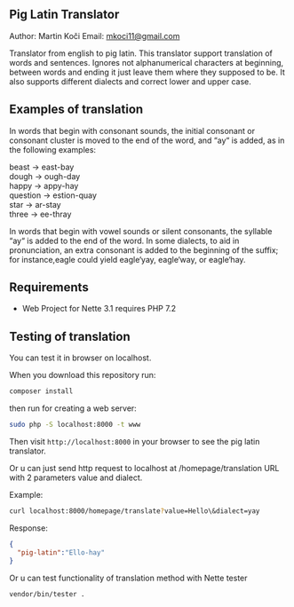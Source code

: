 Pig Latin Translator
--------------------
Author: Martin Koči
Email: mkoci11@gmail.com

Translator from english to pig latin. This translator support translation of words and sentences. Ignores
not alphanumerical characters at beginning, between words and ending it just leave them where they supposed to be.
It also supports different dialects and correct lower and upper case.

Examples of translation
-----------------------
In words that begin with consonant sounds, the initial consonant or consonant cluster is
moved to the end of the word, and “ay“ is added, as in the following examples:

beast → east-bay </br>
dough → ough-day </br>
happy → appy-hay </br>
question → estion-quay </br>
star → ar-stay </br>
three → ee-thray </br>

In words that begin with vowel sounds or silent consonants, the syllable “ay“ is added to the
end of the word. In some dialects, to aid in pronunciation, an extra consonant is added to the
beginning of the suffix; for instance,eagle could yield eagle‘yay, eagle‘way, or eagle‘hay.

Requirements
------------

- Web Project for Nette 3.1 requires PHP 7.2

Testing of translation
----------------------

You can test it in browser on localhost.

When you download this repository run:

```bash
composer install
```

then run for creating a web server:
```bash
sudo php -S localhost:8000 -t www
```
Then visit `http://localhost:8000` in your browser to see the pig latin translator.

Or u can just send http request to localhost at /homepage/translation URL with 2 parameters value and dialect.

Example:
```bash
curl localhost:8000/homepage/translate?value=Hello\&dialect=yay
```

Response:
```json
{
  "pig-latin":"Ello-hay"
}
```

Or u can test functionality of translation method with Nette tester

```bash
vendor/bin/tester .
```

